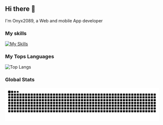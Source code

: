## Hi there 👋

I'm Onyx2089, a Web and mobile App developer



### My skills

[![My Skills](https://skillicons.dev/icons?i=c,cs,cpp,html,css,bootstrap,tailwind,js,jquery,nodejs,nextjs,ts,react,vue,php,nginx,laravel,symfony,linux,md,py,express,fastapi,bash,emacs,mysql,mongodb,postgres,docker,git,github,gitlab,jenkins,postman,vscode,arduino,unity,figma,discord,svg)](https://skillicons.dev)

### My Tops Languages

![Top Langs](https://github-readme-stats.vercel.app/api/top-langs/?username=onyx2089&theme=material-palenight)


### Global Stats 

![Snake.svg](https://github.com/garder500/garder500/blob/output/github-contribution-grid-snake.svg)
